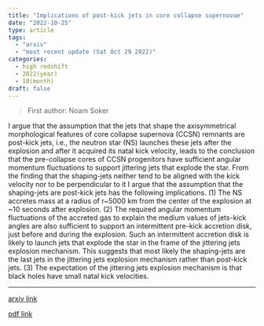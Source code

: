 ```yaml
---
title: "Implications of post-kick jets in core collapse supernovae"
date: "2022-10-25"
type: article
tags:
  - "arxiv"
  - "most recent update (Sat Oct 29 2022)"
categories:
  - high redshift
  - 2022(year)
  - 10(month)
draft: false
---
```


> First author: Noam Soker

 I argue that the assumption that the jets that shape the axisymmetrical
morphological features of core collapse supernova (CCSN) remnants are post-kick
jets, i.e., the neutron star (NS) launches these jets after the explosion and
after it acquired its natal kick velocity, leads to the conclusion that the
pre-collapse cores of CCSN progenitors have sufficient angular momentum
fluctuations to support jittering jets that explode the star. From the finding
that the shaping-jets neither tend to be aligned with the kick velocity nor to
be perpendicular to it I argue that the assumption that the shaping-jets are
post-kick jets has the following implications. (1) The NS accretes mass at a
radius of r~5000 km from the center of the explosion at ~10 seconds after
explosion. (2) The required angular momentum fluctuations of the accreted gas
to explain the medium values of jets-kick angles are also sufficient to support
an intermittent pre-kick accretion disk, just before and during the explosion.
Such an intermittent accretion disk is likely to launch jets that explode the
star in the frame of the jittering jets explosion mechanism. This suggests that
most likely the shaping-jets are the last jets in the jittering jets explosion
mechanism rather than post-kick jets. (3) The expectation of the jittering jets
explosion mechanism is that black holes have small natal kick velocities.

---
[arxiv link](http://arxiv.org/abs/2210.13792v1)

[pdf link](http://arxiv.org/pdf/2210.13792v1)